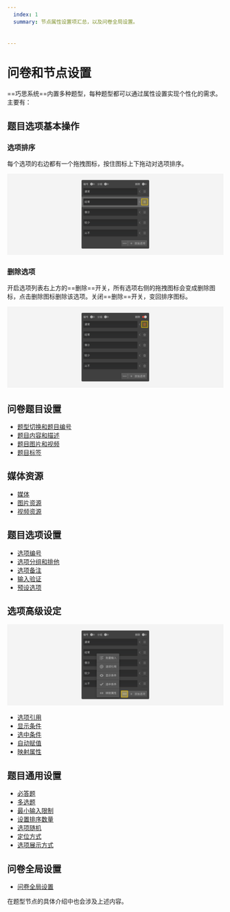 ```yaml
---
  index: 1
  summary: 节点属性设置项汇总，以及问卷全局设置。


---
```







# 问卷和节点设置

==巧思系统==内置多种题型，每种题型都可以通过属性设置实现个性化的需求。主要有：

## 题目选项基本操作

### 选项排序

每个选项的右边都有一个拖拽图标，按住图标上下拖动对选项排序。
  
<img src='./assets/sorting.png'>

### 删除选项

开启选项列表右上方的==删除==开关，所有选项右侧的拖拽图标会变成删除图标，点击删除图标删除该选项。关闭==删除==开关，变回排序图标。
  
<img src='./assets/delete.png'>

## 问卷题目设置

+ [题型切换和题目编号](./01questionSetting/01questionTypeAndNumber.md)
+ [题目内容和描述](./01questionSetting/02questionContentsAndDescription.md)
+ [题目图片和视频](./01questionSetting/03questionPictureAndVideo.md)
+ [题目标签](./01questionSetting/04questionLabel.md)

## 媒体资源

+ [媒体](./02mediaResource/01mediaResource.md)
+ [图片资源](./02mediaResource/02pictureMedia.md)
+ [视频资源](./02mediaResource/03videoResource.md)

## 题目选项设置

+ [选项编号](./03optionSetting/01optionNumber.md)
+ [选项分组和排他](./03optionSetting/02optionGroupAndExclude.md)
+ [选项备注](./03optionSetting/03optionComment.md)
+ [输入验证](./03optionSetting/04inputValidation.md)
+ [预设选项](./03optionSetting/05presetingOption.md)

## 选项高级设定

<img src='./assets/advanced-button.png'>

+ [选项引用](./04optionAdvancedSetting/01optionReference.md)
+ [显示条件](./04optionAdvancedSetting/02displayCondition.md)
+ [选中条件](./04optionAdvancedSetting/03selectedCondition.md)
+ [自动赋值](./04optionAdvancedSetting/04autoAssignment.md)
+ [映射属性](./04optionAdvancedSetting/05propertyMap.md)

## 题目通用设置

+ [必答题](./05questionGeneralSetting/01required.md)
+ [多选题](./05questionGeneralSetting/02multiChoice.md)
+ [最小输入限制](./05questionGeneralSetting/03inputLimits.md)
+ [设置排序数量](./05questionGeneralSetting/04sortAmout.md)
+ [选项随机](./05questionGeneralSetting/05randomOption.md)
+ [定位方式](./05questionGeneralSetting/06locationMode.md)
+ [选项展示方式](./05questionGeneralSetting/07selectMode.md)

## 问卷全局设置

+ [问卷全局设置](./06surveyGlobalSetting/01surveyGlobalSetting.md)
  
在题型节点的具体介绍中也会涉及上述内容。